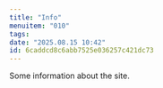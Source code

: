 ```yaml
---
title: "Info"
menuitem: "010"
tags:
date: "2025.08.15 10:42"
id: 6caddcd8c6abb7525e036257c421dc73
---
```


Some information about the site.
